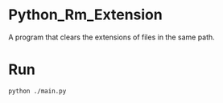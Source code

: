 # Python_Rm_Extension
A program that clears the extensions of files in the same path.

# Run
```
python ./main.py
```
